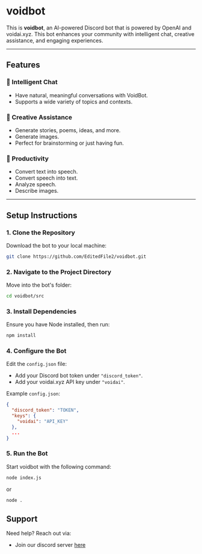 # voidbot

This is **voidbot**, an AI-powered Discord bot that is powered by OpenAI and voidai.xyz. This bot enhances your community with intelligent chat, creative assistance, and engaging experiences.

---

## Features

### 🤖 Intelligent Chat
- Have natural, meaningful conversations with VoidBot.
- Supports a wide variety of topics and contexts.

### 🎨 Creative Assistance
- Generate stories, poems, ideas, and more.
- Generate images.
- Perfect for brainstorming or just having fun.
  

### 🌿 Productivity
- Convert text into speech.
- Convert speech into text.
- Analyze speech.
- Describe images.

---

## Setup Instructions

### 1. Clone the Repository
Download the bot to your local machine:
```bash
git clone https://github.com/EditedFile2/voidbot.git
```

### 2. Navigate to the Project Directory
Move into the bot's folder:
```bash
cd voidbot/src
```

### 3. Install Dependencies
Ensure you have Node installed, then run:
```bash
npm install
```

### 4. Configure the Bot
Edit the `config.json` file:
- Add your Discord bot token under `"discord_token"`.
- Add your voidai.xyz API key under `"voidai"`.

Example `config.json`:
```json
{
  "discord_token": "TOKEN",
  "keys": {
    "voidai": "API_KEY"
  },
  ...
}
```

### 5. Run the Bot
Start voidbot with the following command:
```bash
node index.js
```
or
```bash
node .
```


## Support

Need help? Reach out via:
- Join our discord server [here](https://discord.gg/pQab7kukfu)
